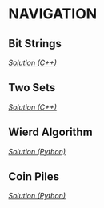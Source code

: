 # NAVIGATION

**Bit Strings**
---

*[Solution (C++)](https://github.com/1gne0u5/Learning-Resources/blob/master/Competitive%20Programming/Solutions/CSES/Introductory%20Problems/bitStrings.cpp)*

**Two Sets**
---

*[Solution (C++)](https://github.com/1gne0u5/Learning-Resources/blob/master/Competitive%20Programming/Solutions/CSES/Introductory%20Problems/twoSets.cpp)*

**Wierd Algorithm**
---

*[Solution (Python)](https://github.com/1gne0u5/Learning-Resources/blob/master/Competitive%20Programming/Solutions/CSES/Introductory%20Problems/weirdAlgorithm.py)*

**Coin Piles**
---

*[Solution (Python)](https://github.com/1gne0u5/Learning-Resources/blob/master/Competitive%20Programming/Solutions/CSES/Introductory%20Problems/coinPiles.cpp)*
